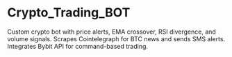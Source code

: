 # Crypto_Trading_BOT
Custom crypto bot with price alerts, EMA crossover, RSI divergence, and volume signals. Scrapes Cointelegraph for BTC news and sends SMS alerts. Integrates Bybit API for command-based trading.
